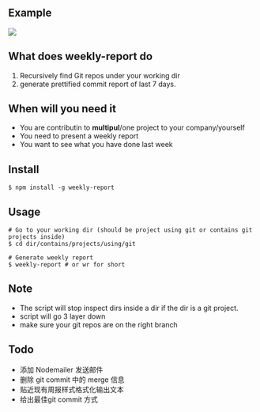 ## Example

![](http://g.recordit.co/svlsBqYHni.gif)

## What does weekly-report do

1. Recursively find Git repos under your working dir
1. generate prettified commit report of last 7 days.

## When will you need it

- You are contributin to **multipul**/one project to your company/yourself
- You need to present a weekly report
- You want to see what you have done last week

## Install

```
$ npm install -g weekly-report
```

## Usage

```
# Go to your working dir (should be project using git or contains git projects inside)
$ cd dir/contains/projects/using/git

# Generate weekly report
$ weekly-report # or wr for short
```

## Note

- The script will stop inspect dirs inside a dir if the dir is a git project.
- script will go 3 layer down
- make sure your git repos are on the right branch

## Todo

- 添加 Nodemailer 发送邮件
- 删除 git commit 中的 merge 信息
- 贴近现有周报样式格式化输出文本
- 给出最佳git commit 方式
